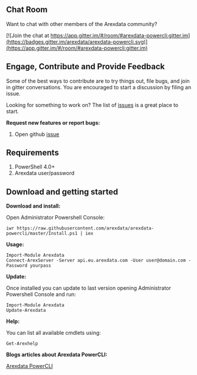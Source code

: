 
Chat Room
---------

Want to chat with other members of the Arexdata community?

[![Join the chat at https://app.gitter.im/#/room/#arexdata-powercli:gitter.im](https://badges.gitter.im/arexdata/arexdata-powercli.svg)](https://app.gitter.im/#/room/#arexdata-powercli:gitter.im)

Engage, Contribute and Provide Feedback
---------------------------------------

Some of the best ways to contribute are to try things out, file bugs, and join in gitter conversations. You are encouraged to start a discussion by filing an issue. 

Looking for something to work on? The list of [issues](https://github.com/arexdata/arexdata-powercli/issues) is a great place to start.

**Request new features or report bugs:**

1. Open github [issue](https://github.com/arexdata/arexdata-powercli/issues)

Requirements
---------------------------------------

1. PowerShell 4.0+
2. Arexdata user/password

Download and getting started
---------------------------------------

**Download and install:**

Open Administrator Powershell Console:

    iwr https://raw.githubusercontent.com/arexdata/arexdata-powercli/master/Install.ps1 | iex

**Usage:**

    Import-Module Arexdata
    Connect-ArexServer -Server api.eu.arexdata.com -User user@domain.com -Password yourpass

**Update:**

Once installed you can update to last version opening Administrator Powershell Console and run:

    Import-Module Arexdata
    Update-Arexdata

**Help:**

You can list all available cmdlets using:

    Get-Arexhelp

**Blogs articles about Arexdata PowerCLI:**

[Arexdata PowerCLI](http://www.arexdata.com)  
  
